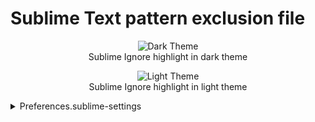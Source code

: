 # Sublime Text pattern exclusion file

<div align="center">
    <figure>
        <img type="image/png"
            src="https://raw.githubusercontent.com/snxx-lppxx/sublignore/master/screenshots/dark-theme.png" alt="Dark Theme"/>
        <figcaption>Sublime Ignore highlight in dark theme</figcaption>
    </figure>
    <figure>
        <img type="image/png"
            src="https://raw.githubusercontent.com/snxx-lppxx/sublignore/master/screenshots/light-theme.png" alt="Light Theme"/>
        <figcaption>Sublime Ignore highlight in light theme</figcaption>
    </figure>
</div>

<details>
    <summary>Preferences.sublime-settings</summary>

```json
"folder_exclude_patterns": [
    ".svn",
    ".git",
    ".hg",
    "CVS",
    ".Trash",
    ".Trash-*"
]
```

```json
"file_exclude_patterns": [
    "*.pyc",
    "*.pyo",
    "*.exe",
    "*.dll",
    "*.obj",
    "*.o",
    "*.a",
    "*.lib",
    "*.so",
    "*.dylib",
    "*.ncb",
    "*.sdf",
    "*.suo",
    "*.pdb",
    "*.idb",
    ".DS_Store",
    ".directory",
    "desktop.ini",
    "*.class",
    "*.psd",
    "*.db",
    "*.sublime-workspace"
]
```

```json
"binary_file_patterns": [
    "*.jpg",
    "*.jpeg",
    "*.png",
    "*.gif",
    "*.ttf",
    "*.tga",
    "*.dds",
    "*.ico",
    "*.eot",
    "*.pdf",
    "*.swf",
    "*.jar",
    "*.zip"
]
```

```json
"index_exclude_gitignore": true
```

```json
"index_exclude_patterns": [
    "*.log"
]
```

```json
"ignored_packages": [
    "Vintage"
]
```

</details>
